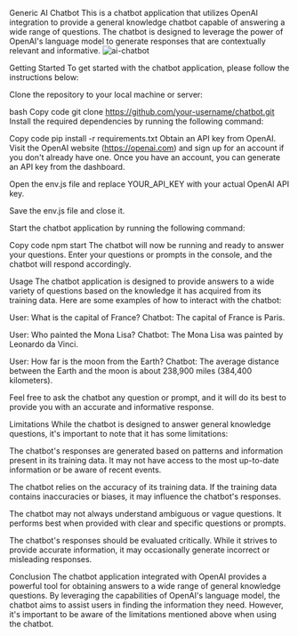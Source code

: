 Generic AI Chatbot
This is a chatbot application that utilizes OpenAI integration to provide a general knowledge chatbot capable of answering a wide range of questions. The chatbot is designed to leverage the power of OpenAI's language model to generate responses that are contextually relevant and informative.
![ai-chatbot](https://github.com/cwbraswe/AI-Chatbot/assets/31020426/9dfabaee-dbf4-4c20-9837-19f00e284d62)

Getting Started
To get started with the chatbot application, please follow the instructions below:

Clone the repository to your local machine or server:

bash
Copy code
git clone https://github.com/your-username/chatbot.git
Install the required dependencies by running the following command:

Copy code
pip install -r requirements.txt
Obtain an API key from OpenAI. Visit the OpenAI website (https://openai.com) and sign up for an account if you don't already have one. Once you have an account, you can generate an API key from the dashboard.

Open the env.js file and replace YOUR_API_KEY with your actual OpenAI API key.

Save the env.js file and close it.

Start the chatbot application by running the following command:

Copy code
npm start
The chatbot will now be running and ready to answer your questions. Enter your questions or prompts in the console, and the chatbot will respond accordingly.

Usage
The chatbot application is designed to provide answers to a wide variety of questions based on the knowledge it has acquired from its training data. Here are some examples of how to interact with the chatbot:

User: What is the capital of France?
Chatbot: The capital of France is Paris.

User: Who painted the Mona Lisa?
Chatbot: The Mona Lisa was painted by Leonardo da Vinci.

User: How far is the moon from the Earth?
Chatbot: The average distance between the Earth and the moon is about 238,900 miles (384,400 kilometers).

Feel free to ask the chatbot any question or prompt, and it will do its best to provide you with an accurate and informative response.

Limitations
While the chatbot is designed to answer general knowledge questions, it's important to note that it has some limitations:

The chatbot's responses are generated based on patterns and information present in its training data. It may not have access to the most up-to-date information or be aware of recent events.

The chatbot relies on the accuracy of its training data. If the training data contains inaccuracies or biases, it may influence the chatbot's responses.

The chatbot may not always understand ambiguous or vague questions. It performs best when provided with clear and specific questions or prompts.

The chatbot's responses should be evaluated critically. While it strives to provide accurate information, it may occasionally generate incorrect or misleading responses.

Conclusion
The chatbot application integrated with OpenAI provides a powerful tool for obtaining answers to a wide range of general knowledge questions. By leveraging the capabilities of OpenAI's language model, the chatbot aims to assist users in finding the information they need. However, it's important to be aware of the limitations mentioned above when using the chatbot.








